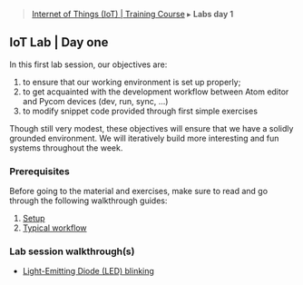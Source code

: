 > [Internet of Things (IoT) | Training Course](1-lab-day-1.md) ▸ **Labs day 1**

## IoT Lab | Day one
In this first lab session, our objectives are:
1. to ensure that our working environment is set up properly;
2. to get acquainted with the development workflow between Atom editor and Pycom devices (dev, run, sync, ...)
2. to modify snippet code provided through first simple exercises

Though still very modest, these objectives will ensure that we have a solidly grounded environment. We will iteratively build more interesting and fun systems throughout the week.

### Prerequisites
Before going to the material and exercises, make sure to read and go through the following walkthrough guides:

1. [Setup](setup.md)
2. [Typical workflow](workflow.md)

### Lab session walkthrough(s)
* [Light-Emitting Diode (LED) blinking](LED.md)
